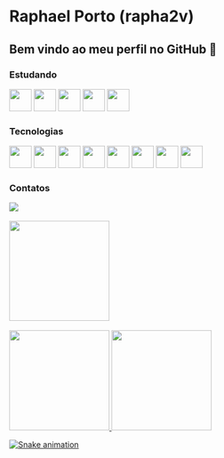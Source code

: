# Raphael Porto (rapha2v)
## Bem vindo ao meu perfil no GitHub 👋

### Estudando
<img loading="lazy" width="40" height="40" src="https://cdn.jsdelivr.net/gh/devicons/devicon@latest/icons/amazonwebservices/amazonwebservices-original-wordmark.svg" /> <img loading="lazy" width="40" height="40" src="https://cdn.jsdelivr.net/gh/devicons/devicon@latest/icons/linux/linux-original.svg" /> <img loading="lazy" width="40" height="40" src="https://cdn.jsdelivr.net/gh/devicons/devicon@latest/icons/cplusplus/cplusplus-original.svg" /> <img loading="lazy" width="40" height="40" src="https://cdn.jsdelivr.net/gh/devicons/devicon@latest/icons/java/java-original.svg" /> <img loading="lazy" width="40" height="40" src="https://cdn.jsdelivr.net/gh/devicons/devicon@latest/icons/go/go-original.svg" />

### Tecnologias
<img loading="lazy" width="40" height="40" src="https://cdn.jsdelivr.net/gh/devicons/devicon@latest/icons/javascript/javascript-original.svg" /> <img loading="lazy" width="40" height="40" src="https://cdn.jsdelivr.net/gh/devicons/devicon@latest/icons/typescript/typescript-original.svg" /> <img loading="lazy" width="40" height="40" src="https://cdn.jsdelivr.net/gh/devicons/devicon@latest/icons/nodejs/nodejs-original.svg" /> <img loading="lazy" width="40" height="40" src="https://cdn.jsdelivr.net/gh/devicons/devicon@latest/icons/react/react-original.svg" /> <img loading="lazy" width="40" height="40" src="https://cdn.jsdelivr.net/gh/devicons/devicon@latest/icons/docker/docker-original.svg" /> <img loading="lazy" width="40" height="40" src="https://cdn.jsdelivr.net/gh/devicons/devicon@latest/icons/python/python-original.svg" /> <img loading="lazy" width="40" height="40" src="https://cdn.jsdelivr.net/gh/devicons/devicon@latest/icons/mongodb/mongodb-original.svg" /> <img loading="lazy" width="40" height="40" src="https://cdn.jsdelivr.net/gh/devicons/devicon@latest/icons/rabbitmq/rabbitmq-original.svg" />

### Contatos
<div>
<a href="https://www.linkedin.com/in/rp-porto/" target="_blank"><img loading="lazy" src="https://img.shields.io/badge/-LinkedIn-%230077B5?style=for-the-badge&logo=linkedin&logoColor=white" target="_blank"></a>   
</div>

<br />
<div>
<img loading="lazy" height="180em" src="https://tenor.com/pt-BR/view/funny-cat-reaction-screaming-gif-27691350"/>
</div>
<br />

<div>
<a href="https://github.com/rapha2v">
<img loading="lazy" height="180em" src="https://github-readme-stats.vercel.app/api/top-langs/?username=rapha2v&layout=compact&langs_count=7&theme=dracula"/>
<img loading="lazy" height="180em" src="https://github-readme-stats.vercel.app/api?username=rapha2v&show_icons=true&theme=dracula&include_all_commits=true&count_private=true"/>
</div>

![Snake animation](https://github.com/rapha2v/rapha2v/blob/output/github-contribution-grid-snake.svg)

